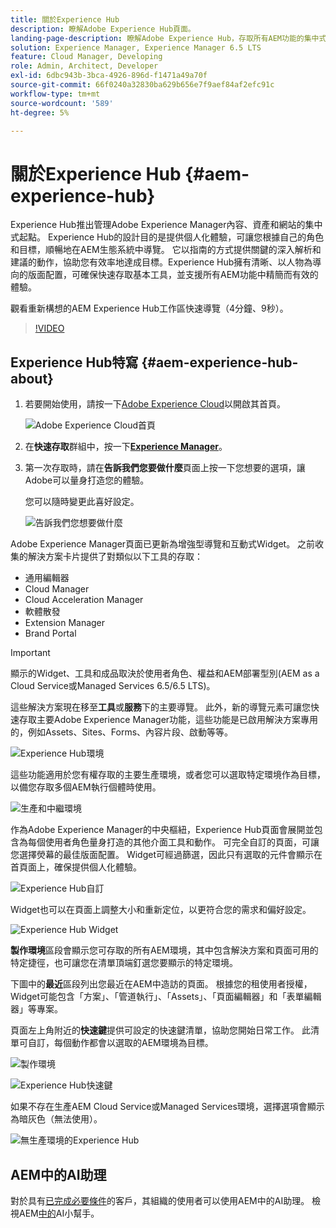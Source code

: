 ```yaml
---
title: 關於Experience Hub
description: 瞭解Adobe Experience Hub頁面。
landing-page-description: 瞭解Adobe Experience Hub，存取所有AEM功能的集中式起點。
solution: Experience Manager, Experience Manager 6.5 LTS
feature: Cloud Manager, Developing
role: Admin, Architect, Developer
exl-id: 6dbc943b-3bca-4926-896d-f1471a49a70f
source-git-commit: 66f0240a32830ba629b656e7f9aef84af2efc91c
workflow-type: tm+mt
source-wordcount: '589'
ht-degree: 5%

---
```


# 關於Experience Hub {#aem-experience-hub}

Experience Hub推出管理Adobe Experience Manager內容、資產和網站的集中式起點。 Experience Hub的設計目的是提供個人化體驗，可讓您根據自己的角色和目標，順暢地在AEM生態系統中導覽。 它以指南的方式提供關鍵的深入解析和建議的動作，協助您有效率地達成目標。Experience Hub擁有清晰、以人物為導向的版面配置，可確保快速存取基本工具，並支援所有AEM功能中精簡而有效的體驗。

觀看重新構想的AEM Experience Hub工作區快速導覽（4分鐘、9秒）。

>[!VIDEO](https://video.tv.adobe.com/v/3471396?learn=on)

<!--
Available as a private beta, Experience Hub offers an optimized experience focused on improving workflows, prioritizing goals, and delivering results. Opting in lets you influence Experience Hub's development by providing feedback that helps shape its future and enhances its value for the entire AEM community. -->

## Experience Hub特寫 {#aem-experience-hub-about}

1. 若要開始使用，請按一下[Adobe Experience Cloud](https://experience.adobe.com/#/@foundationinternal/home)以開啟其首頁。

   ![Adobe Experience Cloud首頁](/help/assets/assets-experience-hub/experience-cloud-experiencemanager-ams.png)

1. 在&#x200B;**快速存取**&#x200B;群組中，按一下&#x200B;[**Experience Manager**](https://experience.adobe.com)。
1. 第一次存取時，請在&#x200B;**告訴我們您要做什麼**&#x200B;頁面上按一下您想要的選項，讓Adobe可以量身打造您的體驗。

   您可以隨時變更此喜好設定。

   ![告訴我們您想要做什麼](/help/assets/assets-experience-hub/experience-cloud-tellus-ams.png)

Adobe Experience Manager頁面已更新為增強型導覽和互動式Widget。 之前收集的解決方案卡片提供了對類似以下工具的存取：

* 通用編輯器
* Cloud Manager
* Cloud Acceleration Manager
* 軟體散發
* Extension Manager
* Brand Portal

>[!IMPORTANT]
>
>顯示的Widget、工具和成品取決於使用者角色、權益和AEM部署型別(AEM as a Cloud Service或Managed Services 6.5/6.5 LTS)。

這些解決方案現在移至&#x200B;**工具**&#x200B;或&#x200B;**服務**&#x200B;下的主要導覽。 此外，新的導覽元素可讓您快速存取主要Adobe Experience Manager功能，這些功能是已啟用解決方案專用的，例如Assets、Sites、Forms、內容片段、啟動等等。

![Experience Hub環境](/help/assets/assets-experience-hub/experience-hub-author-environments-ams.png)

這些功能適用於您有權存取的主要生產環境，或者您可以選取特定環境作為目標，以備您存取多個AEM執行個體時使用。

![生產和中繼環境](/help/assets/assets-experience-hub/experience-hub-prod-stage-ams.png)

作為Adobe Experience Manager的中央樞紐，Experience Hub頁面會展開並包含為每個使用者角色量身打造的其他介面工具和動作。 可完全自訂的頁面，可讓您選擇熒幕的最佳版面配置。 Widget可經過篩選，因此只有選取的元件會顯示在首頁面上，確保提供個人化體驗。

![Experience Hub自訂](/help/assets/assets-experience-hub/experience-hub-custom-ams.png)

Widget也可以在頁面上調整大小和重新定位，以更符合您的需求和偏好設定。

![Experience Hub Widget](/help/assets/assets-experience-hub/experience-hub-custom-widgets-ams.png)

**製作環境**&#x200B;區段會顯示您可存取的所有AEM環境，其中包含解決方案和頁面可用的特定捷徑，也可讓您在清單頂端釘選您要顯示的特定環境。

下圖中的&#x200B;**最近**&#x200B;區段列出您最近在AEM中造訪的頁面。 根據您的租使用者授權，Widget可能包含「方案」、「管道執行」、「Assets」、「頁面編輯器」和「表單編輯器」等專案。

頁面左上角附近的&#x200B;**快速鍵**&#x200B;提供可設定的快速鍵清單，協助您開始日常工作。 此清單可自訂，每個動作都會以選取的AEM環境為目標。

![製作環境](/help/assets/assets-experience-hub/experience-hub-recents-ams.png)

![Experience Hub快速鍵](/help/assets/assets-experience-hub/experience-hub-quick-shortcuts-ams.png)

如果不存在生產AEM Cloud Service或Managed Services環境，選擇選項會顯示為暗灰色（無法使用）。

![無生產環境的Experience Hub](/help/assets/assets-experience-hub/experience-hub-no-prod-environs-ams.png)

## AEM中的AI助理

對於具有[已完成必要條件](/help/ai-assistant-in-aem.md#get-access)的客戶，其組織的使用者可以使用AEM中的AI助理。 檢視AEM[中的](/help/ai-assistant-in-aem.md)AI小幫手。
